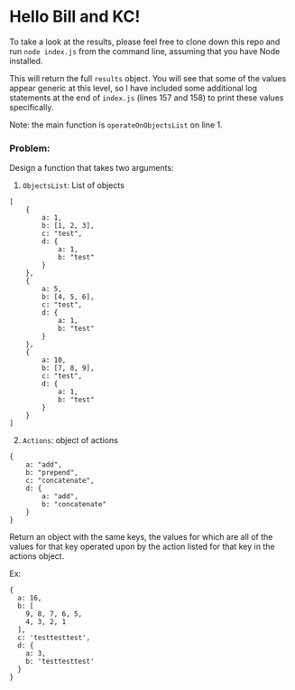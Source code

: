 # Hello Bill and KC! 

To take a look at the results, please feel free to clone down this repo and run `node index.js` from the command line, assuming that you have Node installed. 

This will return the full `results` object. You will see that some of the values appear generic at this level, so I have included some additional log statements at the end of `index.js` (lines 157 and 158) to print these values specifically.

Note: the main function is `operateOnObjectsList` on line 1. 

### Problem:

Design a function that takes two arguments:

1. `ObjectsList`: List of objects

```
[
    {
        a: 1,
        b: [1, 2, 3],
        c: "test",
        d: {
            a: 1,
            b: "test"
        }
    },
    {
        a: 5,
        b: [4, 5, 6],
        c: "test",
        d: {
            a: 1,
            b: "test"
        }
    },
    {
        a: 10,
        b: [7, 8, 9],
        c: "test",
        d: {
            a: 1,
            b: "test"
        }
    }
]
```
    
2. `Actions`: object of actions
       
```
{
    a: "add",
    b: "prepend",
    c: "concatenate",
    d: {
        a: "add",
        b: "concatenate"
    }
}
```

Return an object with the same keys, the values for which
are all of the values for that key operated upon by the
action listed for that key in the actions object.
 
Ex:

```
{
  a: 16,
  b: [
    9, 8, 7, 6, 5,
    4, 3, 2, 1
  ],
  c: 'testtesttest',
  d: {
    a: 3,
    b: 'testtesttest'
  }
}
```
